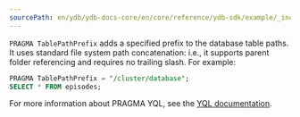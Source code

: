 ```yaml
---
sourcePath: en/ydb/ydb-docs-core/en/core/reference/ydb-sdk/example/_includes/auxilary/pragmatablepathprefix.md
---
```

`PRAGMA TablePathPrefix` adds a specified prefix to the database table paths. It uses standard file system path concatenation: i.e., it supports parent folder referencing and requires no trailing slash. For example:

```sql
PRAGMA TablePathPrefix = "/cluster/database";
SELECT * FROM episodes;
```

For more information about PRAGMA YQL, see the [YQL documentation](../../../../../yql/reference/index.md).
